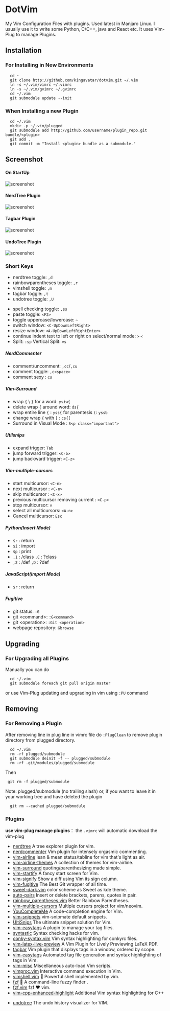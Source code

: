 # DotVim
My Vim Configuration Files with plugins. Used latest in Manjaro Linux. I usually use it to write some Python, C/C++, java and React etc. It uses Vim-Plug to manage Plugins.

## Installation

### For Installing in New Environments
```
  cd ~
  git clone http://github.com/kingavatar/dotvim.git ~/.vim
  ln -s ~/.vim/vimrc ~/.vimrc
  ln -s ~/.vim/gvimrc ~/.gvimrc
  cd ~/.vim
  git submodule update --init
```
### When Installing a new Plugin
```
  cd ~/.vim
  mkdir -p ~/.vim/plugged
  git submodule add http://github.com/username/plugin_repo.git bundle/<plugin>
  git add .
  git commit -m "Install <plugin> bundle as a submodule."
```
## Screenshot
#### On StartUp
![screenshot](img/vim_startify.png "This is my Vim on my Manjaro Desktop")
#### NerdTree Plugin
![screenshot](img/vim_nerdtree.png "This is NerdTree Plugin on .vim Folder")
#### Tagbar Plugin
![screenshot](img/vim_tagbar.png "This is Tagbar Plugin on vimrc File")
#### UndoTree Plugin
![screenshot](img/vim_undotree.png "This is UndoTree Plugin on vimrc File")

### Short Keys
- nerdtree toggle: `,d`
- rainbowparentheses toggle: `,r`
- vimshell toggle: `,m`
- tagbar toggle: `,t`
- undotree toggle: `,U`
<!--- prettier trigger: `,p`-->
- spell checking toggle: `,ss`
- paste toggle: `<F2>`
- toggle uppercase/lowercase: `~`
- switch window: `<C-UpDownLeftRight>`
- resize window: `<A-UpDownLeftRightEnter>`
- continue indent text to left or right on select/normal mode: `>` `<`
- Split: `:sp` Vertical Split: `vs`
##### NerdCommenter
- comment/uncomment: `,cc`/`,cu`
- comment toggle: `,c<space>`
- comment sexy : `cs`
##### Vim-Surround
- wrap `{` \ `}` for a word: `ysiw{`
- delete wrap `{` around word: `ds{`
- wrap entire line `{` : `yss{` for parentesis `(`: `yssb`
- change wrap `{` with `[` : `cs{[`
- Surround in Visual Mode : `S<p class="important">`
##### Utilsnips
- expand trigger: `Tab`
- jump forward trigger: `<C-b>`
- jump backward trigger: `<C-z>`
##### Vim-multiple-cursors
- start multicursor: `<C-n>`
- next multicursor : `<C-n>`
- skip multicursor : `<C-x>`
- previous multicursor removing current : `<C-p>`
- stop multicursor: `v`
- select all multicursors: `<A-n>`
- Cancel multicursor: `Esc`
##### Python(Insert Mode)
- `$r` : return
- `$i` : import
- `$p` : print
- `,1` : /class `,C` : ?class
- `,2` : /def `,D` : ?def
##### JavaScript(Import Mode)
- `$r` : return
##### Fugitive
- git status: `:G`
- git \<command\>: `:G<command>`
- git \<operation\>: `:Git <operation>`
- webpage repository: `Gbrowse` 

## Upgrading
### For Upgrading all Plugins
Manually you can do
```
  cd ~/.vim
  git submodule foreach git pull origin master
```
or use Vim-Plug updating and upgrading in vim using `:PU` command

## Removing
### For Removing a Plugin

After removing line in plug line in vimrc file do `:PlugClean` to remove plugin directory from plugged directory.
```
  cd ~/.vim
  rm -rf plugged/submodule
  git submodule deinit -f -- plugged/submodule
  rm -rf .git/modules/plugged/submodule
 ```
 Then
 ```
  git rm -f plugged/submodule
 ```
Note: plugged/submodule (no trailing slash)
or, if you want to leave it in your working tree and have deleted the plugin
```
  git rm --cached plugged/submodule
```
### Plugins

**use vim-plug manage plugins**： the `.vimrc` will automatic download the vim-plug

- [nerdtree](https://github.com/scrooloose/nerdtree) A tree explorer plugin for vim.
- [nerdcommenter](https://github.com/scrooloose/nerdcommenter) Vim plugin for intensely orgasmic commenting.
- [vim-airline](https://github.com/vim-airline/vim-airline) lean & mean status/tabline for vim that's light as air.
- [vim-airline-themes](https://github.com/vim-airline/vim-airline-themes)  A collection of themes for vim-airline.
- [vim-surround](https://github.com/tpope/vim-surround) quoting/parenthesizing made simple.
- [vim-startify](https://github.com/mhinz/vim-startify) A fancy start screen for Vim.
- [vim-signify](https://github.com/mhinz/vim-signify) Show a diff using Vim its sign column.
- [vim-fugitive](https://github.com/tpope/vim-fugitive) The Best Git wrapper of all time.
- [sweet-dark.vim](https://github.com/jschmold/sweet-dark.vim) color scheme as Sweet as kde theme.
- [auto-pairs](https://github.com/jiangmiao/auto-pairs) Insert or delete brackets, parens, quotes in pair.
- [rainbow_parentheses.vim](https://github.com/kien/rainbow_parentheses.vim) Better Rainbow Parentheses.
- [vim-multiple-cursors](https://github.com/terryma/vim-multiple-cursors) Multiple cursors project for vim/neovim.
- [YouCompleteMe](https://github.com/ycm-core/YouCompleteMe) A code-completion engine for Vim.
- [vim-snippets](https://github.com/honza/vim-snippets) vim-snipmate default snippets.
- [UltiSnips](https://github.com/SirVer/ultisnips) The ultimate snippet solution for Vim.
- [vim-easytags](https://github.com/xolox/vim-easytags) A plugin to manage your tag files.
- [syntastic](https://github.com/scrooloose/syntastic) Syntax checking hacks for vim.
- [conky-syntax.vim](https://github.com/smancill/conky-syntax.vim) Vim syntax highlighting for conkyrc files.
- [vim-latex-live-preview](https://github.com/xuhdev/vim-latex-live-preview) A Vim Plugin for Lively Previewing LaTeX PDF.
- [tagbar](https://github.com/majutsushi/tagbar) Vim plugin that displays tags in a window, ordered by scope.
- [vim-easytags](https://github.com/xolox/vim-easytags) Automated tag file generation and syntax highlighting of tags in Vim.
- [vim-misc](https://github.com/xolox/vim-misc)  Miscellaneous auto-load Vim scripts.
- [vimproc.vim](https://github.com/Shougo/vimproc.vim)  Interactive command execution in Vim.
- [vimshell.vim](https://github.com/Shougo/vimshell.vim)  :shell: Powerful shell implemented by vim. 
- [fzf](https://github.com/junegunn/fzf)  :cherry_blossom: A command-line fuzzy finder .
- [fzf.vim](https://github.com/junegunn/fzf.vim)  fzf :heart: vim.
- [vim-cpp-enhanced-highlight](https://github.com/octol/vim-cpp-enhanced-highlight) Additional Vim syntax highlighting for C++
<!--- [vim-prettier](https://github.com/prettier/vim-prettier)  A Vim plugin for Prettier.-->
- [undotree](https://github.com/mbbill/undotree) The undo history visualizer for VIM.

